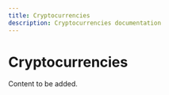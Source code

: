 ```yaml
---
title: Cryptocurrencies
description: Cryptocurrencies documentation
---
```


# Cryptocurrencies

Content to be added.
